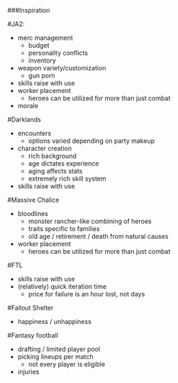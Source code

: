 ###Inspiration

#JA2:

* merc management
  * budget
  * personality conflicts
  * inventory
* weapon variety/customization
  * gun porn
* skills raise with use
* worker placement
  * heroes can be utilized for more than just combat
* morale

#Darklands

* encounters
  * options varied depending on party makeup
* character creation
  * rich background
  * age dictates experience
  * aging affects stats
  * extremely rich skill system
* skills raise with use

#Massive Chalice

* bloodlines
  * monster rancher-like combining of heroes
  * traits specific to families
  * old age / retirement / death from natural causes
* worker placement
  * heroes can be utilized for more than just combat

#FTL

* skills raise with use
* (relatively) quick iteration time
  * price for failure is an hour lost, not days

#Fallout Shelter

* happiness / unhappiness

#Fantasy football

* drafting / limited player pool
* picking lineups per match
  * not every player is eligible
* injuries
